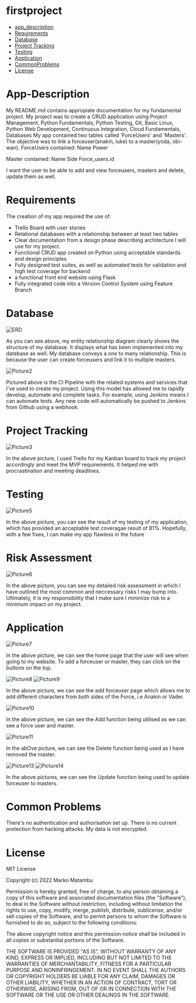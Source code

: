 # firstproject

* [app_description](#app-description)
* [Requirements](#requirements)
* [Database](#database)
* [Project Tracking](#project-tracking)
* [Testing](#testing)
* [Application](#application)
* [CommonProblems](#common-problems)
* [License](#license)

# App-Description





My README.md contains appropiate documentation for my fundamental project. My project was to create a CRUD application using Project Management, Python Fundamentals, Python Testing, Git, Basic Linux, Python Web Development, Continuous Integration, Cloud Fundamentals, Databases
My app contained two tables called 'ForceUsers' and 'Masters'. The objective was to link a forceuser(anakin, luke) to a master(yoda, obi-wan).
ForceUsers contained:
Name
Power

Master contained:
Name
Side
Force_users.id

I want the user to be able to add and view forceusers, masters and delete, update them as well.


# Requirements

The creation of my app required the use of:
- Trello Board with user stories
- Relational databases with a relationship between at least two tables
- Clear documentation from a design phase describing architecture I will use for my project.
- Functional CRUD app created on Python using acceptable standards and design principles
- Fully designed test suites, as well as automated tests for validation and high test coverage for backend
- a functional front end website using Flask
- Fully integrated code into a Version Control System using Feature Branch



# Database


![ERD](https://github.com/Matambu/firstproject/blob/master/project/application/images/ERD.png)

As you can see above, my entity relationship diagram clearly shows the structure of my database. It displays what has been implemented into my database as well. My database conveys a one to many relationship. This is because the user can create forceusers and link it to multiple masters.

![Picture2](https://github.com/Matambu/firstproject/blob/master/project/application/images/Picture10.png)

Pictured above is the CI Pipeline with the related systems and services that I've used to create my project. Using this model has allowed me to rapidly develop, automate and complete tasks. For example, using Jenkins means I can automate tests. Any new code will automatically be pushed to Jenkins from Github using a webhook.


# Project Tracking

![Picture3](https://github.com/Matambu/firstproject/blob/master/project/application/images/Picture3.png)

In the above picture, I used Trello for my Kanban board to track my project accordingly and meet the MVP requirements. It helped me with procrastination and meeting deadlines.

# Testing

![Picture5](https://github.com/Matambu/firstproject/blob/master/project/application/images/Picture5.png)

In the above picture, you can see the result of my testing of my application, which has provided an acceptable test coveragae result of 81%. Hopefully, with a few fixes, I can make my app flawless in the future

# Risk Assessment

![Picture6](https://github.com/Matambu/firstproject/blob/master/project/application/images/Picture6.png)

In the above picture, you can see my detailed risk assessment in which I have outlined the most common and neccessary risks I may bump into. Ultimately, it is my responsibility that I make sure I minimize risk to a minimum impact on my project.



# Application

![Picture7](https://github.com/Matambu/firstproject/blob/master/project/application/images/Picture7.png)

In the above picture, we can see the home page that the user will see when going to my website. To add a forceuser or master, they can click on the buttons on the top.


![Picture8](https://github.com/Matambu/firstproject/blob/master/project/application/images/Picture8.png) 
![Picture9](https://github.com/Matambu/firstproject/blob/master/project/application/images/Picture9.png)

In the above picture, we can see the add forceuser page which allows me to add different characters from both sides of the Force, i.e Anakin or Vader.


![Picture10](https://github.com/Matambu/firstproject/blob/master/project/application/images/Picture10.png)

In the above picture, we can see the Add function being utilised as we can see a force user and master.

![Picture11](https://github.com/Matambu/firstproject/blob/master/project/application/images/Picture11.png)

In the abOve picture, we can see the Delete function being used as I have removed the master.



![Picture13](https://github.com/Matambu/firstproject/blob/master/project/application/images/Picture13.png)
![Picture14](https://github.com/Matambu/firstproject/blob/master/project/application/images/Picture14.png)

In the above pictures, we can see the Update function being used to update forceuser to masters. 


# Common Problems

There's no authentication and authorisation set up.
There is no current protection from hacking attacks.
My data is not encrypted.




# License


MIT License

Copyright (c) 2022 Marko Matambu

Permission is hereby granted, free of charge, to any person obtaining a copy
of this software and associated documentation files (the "Software"), to deal
in the Software without restriction, including without limitation the rights
to use, copy, modify, merge, publish, distribute, sublicense, and/or sell
copies of the Software, and to permit persons to whom the Software is
furnished to do so, subject to the following conditions:

The above copyright notice and this permission notice shall be included in all
copies or substantial portions of the Software.

THE SOFTWARE IS PROVIDED "AS IS", WITHOUT WARRANTY OF ANY KIND, EXPRESS OR
IMPLIED, INCLUDING BUT NOT LIMITED TO THE WARRANTIES OF MERCHANTABILITY,
FITNESS FOR A PARTICULAR PURPOSE AND NONINFRINGEMENT. IN NO EVENT SHALL THE
AUTHORS OR COPYRIGHT HOLDERS BE LIABLE FOR ANY CLAIM, DAMAGES OR OTHER
LIABILITY, WHETHER IN AN ACTION OF CONTRACT, TORT OR OTHERWISE, ARISING FROM,
OUT OF OR IN CONNECTION WITH THE SOFTWARE OR THE USE OR OTHER DEALINGS IN THE
SOFTWARE.
